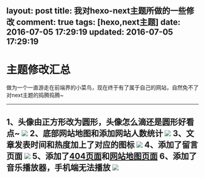 layout: post
title: 我对hexo-next主题所做的一些修改
comment: true
tags: [hexo,next主题]
date: 2016-07-05 17:29:19
updated: 2016-07-05 17:29:19
---
# 主题修改汇总 #
做为一个一直游走在前端界的小菜鸟，现在终于有了属于自己的网站，自然免不了对next主题的捣腾捣腾~

----------

1、头像由正方形改为圆形，头像怎么滴还是圆形好看点~
![](http://o8oseymkx.bkt.clouddn.com/images/hexo-issue/2016-07-05.png)
2、底部网站地图和添加网站人数统计
![](http://o8oseymkx.bkt.clouddn.com/images/hexo-issue/2016-07-11-1.png)
3、文章发表时间和热度加上了对应的图标
![](http://o8oseymkx.bkt.clouddn.com/images/hexo-issue/2016-07-09-1.png)
4、添加了留言页面
![](http://o8oseymkx.bkt.clouddn.com/images/hexo-issue/2016-07-09-3.png)
5、添加了[404页面](http://codeliker.com/404.html "404页面")和[网站地图页面](http://codeliker.com/sitemap.html "网站地图")
6、添加了音乐播放器，手机端无法播放
![](http://o8oseymkx.bkt.clouddn.com/images/hexo-issue/2016-07-28-9.png)
------

